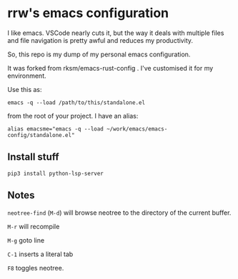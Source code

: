 # rrw's emacs configuration

I like emacs. VSCode nearly cuts it, but the way it deals with multiple files and file navigation is pretty awful and reduces my productivity.

So, this repo is my dump of my personal emacs configuration.

It was forked from rksm/emacs-rust-config . I've customised it for my environment.

Use this as:

```
emacs -q --load /path/to/this/standalone.el
```

from the root of your project. I have an alias:

```
alias emacsme="emacs -q --load ~/work/emacs/emacs-config/standalone.el"
```

## Install stuff

```
pip3 install python-lsp-server
```


## Notes

`neotree-find` (`M-d`) will browse neotree to the directory of the current buffer.

`M-r` will recompile

`M-g` goto line

`C-1` inserts a literal tab

`F8` toggles neotree.


 
 

